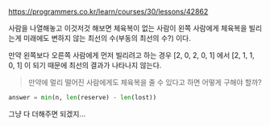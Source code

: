 https://programmers.co.kr/learn/courses/30/lessons/42862

사람을 나열해놓고 이것저것 해보면 체육복이 없는 사람이 왼쪽 사람에게 체육복을 빌리는게 미래에도 변하지 않는 최선의 수(부동의 최선의 수?) 이다.

만약 왼쪽보다 오른쪽 사람에게 먼저 빌리려고 하는 경우 [2, 0, 2, 0, 1] 에서 [2, 1, 1, 0, 1] 이 되기 때문에 최선의 결과가 나타나지 않는다.


> 만약에 멀리 떨어진 사람에게도 체육복을 줄 수 있다고 하면 어떻게 구해야 할까?

```py
answer = min(n, len(reserve) - len(lost))
```

그냥 다 더해주면 되겠지...

